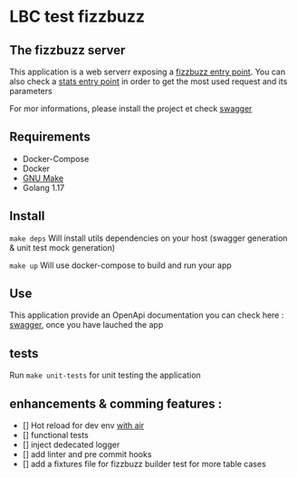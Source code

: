 # LBC test fizzbuzz

## The fizzbuzz server
This application is a web serverr exposing a [fizzbuzz entry point](http://127.0.0.1:8000/fizzbuzz?int1=3&int2=5&limit=30&str1=fizz&str2=buzz).
You can also check a [stats entry point](http://127.0.0.1:8000/stats) in order to get the most used request and its parameters


For mor informations, please install the project et check  [swagger](http://localhost:8000/swagger/fizzbuzz/index.html#)


## Requirements
- Docker-Compose
- Docker
- [GNU Make](https://www.gnu.org/software/make/)
- Golang 1.17 


## Install

 `make deps` Will install utils dependencies on your host  (swagger generation & unit test mock generation)

 `make up` Will use docker-compose to build and run your app 


## Use
This application provide an OpenApi documentation you can check here : [swagger](http://localhost:8000/swagger/fizzbuzz/index.html#), once you have lauched the app


## tests

Run `make unit-tests` for unit testing the application

## enhancements & comming features :
- [] Hot reload for dev env [with air](https://github.com/cosmtrek/air)
- [] functional tests
- [] inject dedecated logger
- [] add linter and pre commit hooks 
- [] add a fixtures file for fizzbuzz builder test for more table cases
